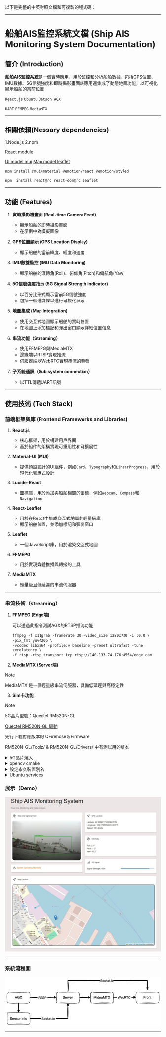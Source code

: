 以下是完整的中英對照文檔和可複製的程式碼：

---

# 船舶AIS監控系統文檔 (Ship AIS Monitoring System Documentation)

## 簡介 (Introduction)
**船舶AIS監控系統**是一個實時應用，用於監控和分析船舶數據，包括GPS位置、IMU數據、5G信號強度和即時攝影畫面該應用還集成了動態地圖功能，以可視化顯示船舶的當前位置



`React.js` `Ubuntu` `Jetson AGX`

`UART` `FFMPEG` `MediaMTX`

---

## 相關依賴(Nessary dependencies)

1.Node.js
2.npm

React module

[UI model mui](https://mui.com/material-ui/)
[Map model leaflet](https://react-leaflet.js.org/)
```bash
npm install @mui/material @emotion/react @emotion/styled
```
```bash
npm  install react@rc react-dom@rc leaflet
```
---
## 功能 (Features)
1. **實時攝影機畫面 (Real-time Camera Feed)**
   - 顯示船舶的即時攝影畫面
   - 在示例中為模擬圖像

2. **GPS位置顯示 (GPS Location Display)**
   - 顯示船舶的當前緯度、經度和速度

3. **IMU數據監控 (IMU Data Monitoring)**
   - 顯示船舶的滾轉角(Roll)、俯仰角(Pitch)和偏航角(Yaw)

4. **5G信號強度指示 (5G Signal Strength Indicator)**
   - 以百分比形式顯示當前5G信號強度
   - 包括一個進度條以進行可視化展示

5. **地圖集成 (Map Integration)**
   - 使用交互式地圖顯示船舶的實時位置
   - 在地圖上添加標記和彈出窗口顯示詳細位置信息

6. **串流功能（Streaming）**
   - 使用FFMEPG與MediaMTX
   - 邊緣端以RTSP實現推流
   - 伺服器端以WebRTC實現串流的轉發
7. **子系統通訊（Sub system connection）**
   - 以TTL傳遞UART訊號
---

## 使用技術 (Tech Stack)

### 前端框架與庫 (Frontend Frameworks and Libraries)
1. **React.js**
   - 核心框架，用於構建用戶界面
   - 基於組件的架構實現可重用性和可擴展性

2. **Material-UI (MUI)**
   - 提供預設設計的UI組件，例如`Card`、`Typography`和`LinearProgress`，用於現代化響應式設計

3. **Lucide-React**
   - 圖標庫，用於添加與船舶相關的圖標，例如`Webcam`、`Compass`和`Navigation`

4. **React-Leaflet**
   - 用於在React中集成交互式地圖的輕量級庫
   - 顯示船舶位置，並添加標記和彈出窗口

5. **Leaflet**
   - 一個JavaScript庫，用於渲染交互式地圖

6. **FFMEPG**
   - 用於實現媒體推播與轉撥的工具
   
7. **MediaMTX**
   - 輕量級且低延遲的串流伺服器
---

### 串流技術（streaming）
1. **FFMPEG (Edge端)**
   
   可以透過此指令測試AGX的RTSP推流功能
   ```
   ffmpeg -f x11grab -framerate 30 -video_size 1280x720 -i :0.0 \
   -pix_fmt yuv420p \
   -vcodec libx264 -profile:v baseline -preset ultrafast -tune zerolatency \
   -f rtsp -rtsp_transport tcp rtsp://140.133.74.176:8554/edge_cam
   ```
2. **MediaMTX (Server端)**
   
>[!NOTE] 
> MediaMTX 是一個輕量級串流伺服器，具備低延遲與高穩定性

3. **Sim卡功能**
>[!NOTE] 
> 5G晶片型號：Quectel RM520N-GL
> 
>[Quectel RM520N-GL 驅動](https://github.com/4IceG/RM520N-GL)
>
>先行下載對應版本的 QFirehose＆Firmware
>
>RM520N-GL/Toolz/ & RM520N-GL/Drivers/ 中有測試用的版本

<details><summary>5G晶片燒入</summary>



**步驟 1：下載驅動來源碼**
```
git clone https://github.com/4IceG/RM520N-GL.git
cd RM520N-GL/
```



**步驟 2：安裝必要的依賴套件**
```
sudo apt update
sudo apt install cmake build-essential libusb-1.0-0-dev
```
**步驟 3：編譯5G燒錄韌體**
```
# QFirehose推薦使用自行下載的版本

cd RM520N-GL/tools/qfirehose
mkdir build && cd build
mv /path/to/QFirehose.zip . 
unzip /path/to/QFirehose.zip
cmake ..
make
```

**步驟 4：燒入驅動至5G晶片**
```
mkdir firmware_build && cd firmware_build  
unzip /path/to/Firmware.zip .
sudo ./qfirehose -f /tmp/rm_fw
```
>成功後會顯示 `Upgrade Module successfully`

**步驟 5：確認模組已載入並辨識裝置**
```
lsmod | grep -E 'option|qmi_wwan'
ls /dev/ttyUSB*
dmesg | grep -i ttyUSB
```
**步驟 6：安裝 ModemManager 與 NetworkManager 並啟動服務**
```
sudo apt install modemmanager network-manager
sudo systemctl enable --now ModemManager NetworkManager
```
**步驟 7：建立與啟用 5G 撥號連線（依你的裝置名稱調整 ttyUSBx）**
```
sudo nmcli connection add type gsm ifname '*' con-name 5g-sim apn internet connection.autoconnect yes
sudo nmcli connection up 5g-sim
```


</details>

<details><summary>opencv cmake</summary>



**步驟 1：安裝必要的依賴套件**
```
sudo apt update
sudo apt install -y build-essential cmake git libgtk2.0-dev pkg-config \
libavcodec-dev libavformat-dev libswscale-dev libv4l-dev v4l-utils \
libjpeg-dev libpng-dev libtiff-dev libgstreamer1.0-dev \
libgstreamer-plugins-base1.0-dev libtbb-dev libatlas-base-dev \
python3-dev python3-numpy
```
**步驟 2：下載 OpenCV source code**
```
cd ~
curl -L https://github.com/opencv/opencv/archive/4.5.5.zip -o opencv.zip
curl -L https://github.com/opencv/opencv_contrib/archive/4.5.5.zip -o opencv_contrib.zip
unzip opencv.zip
unzip opencv_contrib.zip
```
**步驟 3：創建cmake所需資料夾與設定檔**
```
cd opencv-4.5.5
mkdir build && cd build
cmake -D CMAKE_BUILD_TYPE=RELEASE \
      -D CMAKE_INSTALL_PREFIX=/usr/local \
      -D WITH_CUDA=ON \
      -D WITH_CUDNN=ON \
      -D CUDA_ARCH_BIN="5.3,6.2,7.2" \
      -D OPENCV_EXTRA_MODULES_PATH=../../opencv_contrib-4.5.5/modules \
      -D WITH_GSTREAMER=ON \
      -D WITH_LIBV4L=ON \
      -D ENABLE_NEON=ON \
      -D BUILD_opencv_python3=ON \
      -D BUILD_TESTS=OFF \
      -D BUILD_EXAMPLES=OFF ..

```
**步驟 4：編譯並安裝**
```
make -j$(nproc)
sudo make install
```
**步驟 5：於終端機中測試是否啟用CUDA**
```
python3 - <<'EOF'
import cv2
print(cv2.cuda.getCudaEnabledDeviceCount())
EOF


```
>回傳不為 `0` 即為成功


</details>
   
<details><summary>設定永久裝置別名</summary>

***步驟 1：查詢當前的USB裝置***

```
ls /dev/ttyUSB*
```
> 視訊類型的USB裝置
```
ls /dev/video*
```

***步驟 2：查詢目標裝置的設備資訊***
```
udevadm info -a -n /dev/ttyUSB0
```
or
```
lsusb
udevadm info /dev/ttyUSB0

```

```
ATTRS{idVendor}=="067b"
ATTRS{idProduct}=="2303"
ATTRS{serial}=="A601XYZ"

#預計回傳
```

***步驟 3：建立 `udev` 規則***
```
sudo nano /etc/udev/rules.d/99-ttl.rules
```
- 貼上以下範本
```
SUBSYSTEM=="tty", ATTRS{idVendor}=="067b", ATTRS{idProduct}=="2303", ATTRS{serial}=="A601XYZ", SYMLINK+="ttl_motion"
```
`代表這條 USB-to-Serial 線材會被指派 /dev/ttl_motion`

***步驟 4：重啟 `udev`***
```
sudo udevadm control --reload-rules
sudo udevadm trigger
```

</details>
<details><summary>Ubuntu services</summary>

---
可以透過Ubuntu services實現開機自動啟用程式碼
---

### 步驟 1 : 創建systemd 服務單元檔案

```
sudo nano /etc/systemd/system/ais-app.service
```
>填寫以下範本
```
[Unit]
Description=AIS Monitoring Service
After=network.target

[Service]
Type=simple
ExecStart=/usr/bin/python3 /home/youruser/path/to/app.py
WorkingDirectory=/home/youruser/path/to/
Restart=always
User=youruser

[Install]
WantedBy=multi-user.target

```
> `/home/youruser/path/to/` 改成實際的 `app.py` 路徑

### 步驟 2：重新載入 systemd 並啟用服務
```
sudo systemctl daemon-reexec
sudo systemctl daemon-reload
sudo systemctl enable ais-app.service
```

### 手動啟動、關閉與重啟服務
```
# 啟動服務
sudo systemctl start ais-app.service

# 關閉服務
sudo systemctl stop ais-app.service

# 重啟服務
sudo systemctl restart ais-app.service

# 查看服務狀態
sudo systemctl status ais-app.service
```

### 步驟 3：設定開機自動啟動
```
sudo systemctl enable ais-app.service
```
> 關閉開機時啟動
```
sudo systemctl disable ais-app.service
```
### 查看運行狀態
```
sudo systemctl status ais-app.service

```


</details>



### 展示（Demo）

![demo](front/img/AIS.png)

---

### 系統流程圖

![workflow](pic/img/WorkFlow.jpg)

---







